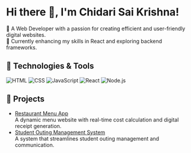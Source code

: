 

<!--
**CHIDARISAIKRISHNA/CHIDARISAIKRISHNA** is a ✨ _special_ ✨ repository because its `README.md` (this file) appears on your GitHub profile.

Here are some ideas to get you started:

- 🔭 I’m currently working on ...
- 🌱 I’m currently learning ...
- 👯 I’m looking to collaborate on ...
- 🤔 I’m looking for help with ...
- 💬 Ask me about ...
- 📫 How to reach me: ...
- 😄 Pronouns: ...
- ⚡ Fun fact: ...
-->
# Hi there 👋, I'm Chidari Sai Krishna!  
🚀 A Web Developer with a passion for creating efficient and user-friendly digital websites.  
🌱 Currently enhancing my skills in React and exploring backend frameworks.  

## 🔧 Technologies & Tools  
![HTML](https://img.shields.io/badge/-HTML5-E34F26?logo=html5&logoColor=white&style=flat)
![CSS](https://img.shields.io/badge/-CSS3-1572B6?logo=css3&logoColor=white&style=flat)
![JavaScript](https://img.shields.io/badge/-JavaScript-F7DF1E?logo=javascript&logoColor=black&style=flat)
![React](https://img.shields.io/badge/-React-61DAFB?logo=react&logoColor=black&style=flat)
![Node.js](https://img.shields.io/badge/-Node.js-339933?logo=node.js&logoColor=white&style=flat)

## 🚀 Projects  
- [Restaurant Menu App](https://github.com/CHIDARISAIKRISHNA/Restaurant_Website)  
  A dynamic menu website with real-time cost calculation and digital receipt generation.  
- [Student Outing Management System](https://github.com/CHIDARISAIKRISHNA/Student_Outing_Management)  
  A system that streamlines student outing management and communication.  

